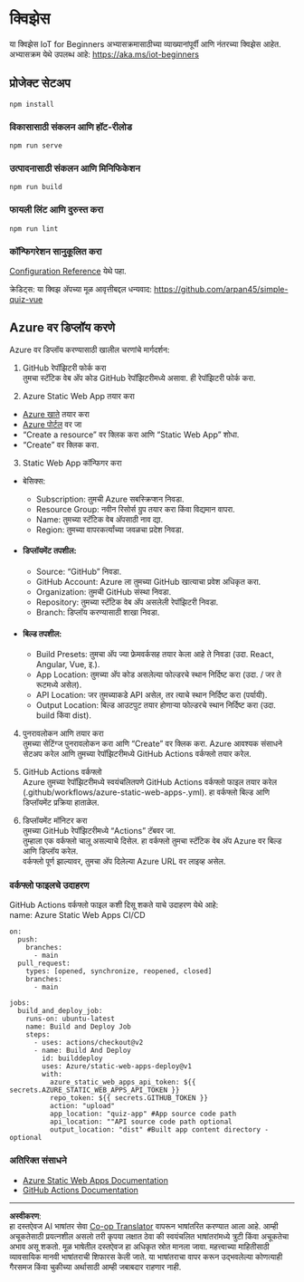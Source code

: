 <!--
CO_OP_TRANSLATOR_METADATA:
{
  "original_hash": "2a459ea9177fb0508ca96068ae1009d2",
  "translation_date": "2025-08-27T15:06:35+00:00",
  "source_file": "quiz-app/README.md",
  "language_code": "mr"
}
-->
# क्विझेस

या क्विझेस IoT for Beginners अभ्यासक्रमासाठीच्या व्याख्यानांपूर्वी आणि नंतरच्या क्विझेस आहेत. अभ्यासक्रम येथे उपलब्ध आहे: https://aka.ms/iot-beginners

## प्रोजेक्ट सेटअप

```
npm install
```

### विकासासाठी संकलन आणि हॉट-रीलोड

```
npm run serve
```

### उत्पादनासाठी संकलन आणि मिनिफिकेशन

```
npm run build
```

### फायली लिंट आणि दुरुस्त करा

```
npm run lint
```

### कॉन्फिगरेशन सानुकूलित करा

[Configuration Reference](https://cli.vuejs.org/config/) येथे पहा.

क्रेडिट्स: या क्विझ अ‍ॅपच्या मूळ आवृत्तीबद्दल धन्यवाद: https://github.com/arpan45/simple-quiz-vue

## Azure वर डिप्लॉय करणे

Azure वर डिप्लॉय करण्यासाठी खालील चरणांचे मार्गदर्शन:

1. GitHub रेपॉझिटरी फोर्क करा  
तुमचा स्टॅटिक वेब अ‍ॅप कोड GitHub रेपॉझिटरीमध्ये असावा. ही रेपॉझिटरी फोर्क करा.

2. Azure Static Web App तयार करा  
- [Azure खाते](http://azure.microsoft.com) तयार करा  
- [Azure पोर्टल](https://portal.azure.com) वर जा  
- “Create a resource” वर क्लिक करा आणि “Static Web App” शोधा.  
- “Create” वर क्लिक करा.  

3. Static Web App कॉन्फिगर करा  
- बेसिक्स:  
  - Subscription: तुमची Azure सबस्क्रिप्शन निवडा.  
  - Resource Group: नवीन रिसोर्स ग्रुप तयार करा किंवा विद्यमान वापरा.  
  - Name: तुमच्या स्टॅटिक वेब अ‍ॅपसाठी नाव द्या.  
  - Region: तुमच्या वापरकर्त्यांच्या जवळचा प्रदेश निवडा.  

- #### डिप्लॉयमेंट तपशील:  
  - Source: “GitHub” निवडा.  
  - GitHub Account: Azure ला तुमच्या GitHub खात्याचा प्रवेश अधिकृत करा.  
  - Organization: तुमची GitHub संस्था निवडा.  
  - Repository: तुमच्या स्टॅटिक वेब अ‍ॅप असलेली रेपॉझिटरी निवडा.  
  - Branch: डिप्लॉय करण्यासाठी शाखा निवडा.  

- #### बिल्ड तपशील:  
  - Build Presets: तुमचा अ‍ॅप ज्या फ्रेमवर्कसह तयार केला आहे ते निवडा (उदा. React, Angular, Vue, इ.).  
  - App Location: तुमच्या अ‍ॅप कोड असलेल्या फोल्डरचे स्थान निर्दिष्ट करा (उदा. / जर ते रूटमध्ये असेल).  
  - API Location: जर तुमच्याकडे API असेल, तर त्याचे स्थान निर्दिष्ट करा (पर्यायी).  
  - Output Location: बिल्ड आउटपुट तयार होणाऱ्या फोल्डरचे स्थान निर्दिष्ट करा (उदा. build किंवा dist).  

4. पुनरावलोकन आणि तयार करा  
तुमच्या सेटिंग्ज पुनरावलोकन करा आणि “Create” वर क्लिक करा. Azure आवश्यक संसाधने सेटअप करेल आणि तुमच्या रेपॉझिटरीमध्ये GitHub Actions वर्कफ्लो तयार करेल.  

5. GitHub Actions वर्कफ्लो  
Azure तुमच्या रेपॉझिटरीमध्ये स्वयंचलितपणे GitHub Actions वर्कफ्लो फाइल तयार करेल (.github/workflows/azure-static-web-apps-<name>.yml). हा वर्कफ्लो बिल्ड आणि डिप्लॉयमेंट प्रक्रिया हाताळेल.  

6. डिप्लॉयमेंट मॉनिटर करा  
तुमच्या GitHub रेपॉझिटरीमध्ये “Actions” टॅबवर जा.  
तुम्हाला एक वर्कफ्लो चालू असल्याचे दिसेल. हा वर्कफ्लो तुमचा स्टॅटिक वेब अ‍ॅप Azure वर बिल्ड आणि डिप्लॉय करेल.  
वर्कफ्लो पूर्ण झाल्यावर, तुमचा अ‍ॅप दिलेल्या Azure URL वर लाइव्ह असेल.  

### वर्कफ्लो फाइलचे उदाहरण

GitHub Actions वर्कफ्लो फाइल कशी दिसू शकते याचे उदाहरण येथे आहे:  
name: Azure Static Web Apps CI/CD  
```
on:
  push:
    branches:
      - main
  pull_request:
    types: [opened, synchronize, reopened, closed]
    branches:
      - main

jobs:
  build_and_deploy_job:
    runs-on: ubuntu-latest
    name: Build and Deploy Job
    steps:
      - uses: actions/checkout@v2
      - name: Build And Deploy
        id: builddeploy
        uses: Azure/static-web-apps-deploy@v1
        with:
          azure_static_web_apps_api_token: ${{ secrets.AZURE_STATIC_WEB_APPS_API_TOKEN }}
          repo_token: ${{ secrets.GITHUB_TOKEN }}
          action: "upload"
          app_location: "quiz-app" #App source code path
          api_location: ""API source code path optional
          output_location: "dist" #Built app content directory - optional
```

### अतिरिक्त संसाधने  
- [Azure Static Web Apps Documentation](https://learn.microsoft.com/azure/static-web-apps/getting-started)  
- [GitHub Actions Documentation](https://docs.github.com/actions/use-cases-and-examples/deploying/deploying-to-azure-static-web-app)  

---

**अस्वीकरण**:  
हा दस्तऐवज AI भाषांतर सेवा [Co-op Translator](https://github.com/Azure/co-op-translator) वापरून भाषांतरित करण्यात आला आहे. आम्ही अचूकतेसाठी प्रयत्नशील असलो तरी कृपया लक्षात ठेवा की स्वयंचलित भाषांतरांमध्ये त्रुटी किंवा अचूकतेचा अभाव असू शकतो. मूळ भाषेतील दस्तऐवज हा अधिकृत स्रोत मानला जावा. महत्त्वाच्या माहितीसाठी व्यावसायिक मानवी भाषांतराची शिफारस केली जाते. या भाषांतराचा वापर करून उद्भवलेल्या कोणत्याही गैरसमज किंवा चुकीच्या अर्थासाठी आम्ही जबाबदार राहणार नाही.
